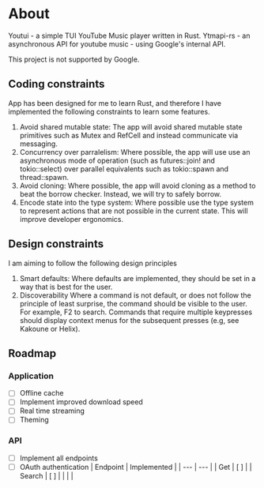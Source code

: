 # About
Youtui - a simple TUI YouTube Music player written in Rust.
Ytmapi-rs - an asynchronous API for youtube music - using Google's internal API.

This project is not supported by Google.
## Coding constraints
App has been designed for me to learn Rust, and therefore I have implemented the following constraints to learn some features.
1. Avoid shared mutable state: 
The app will avoid shared mutable state primitives such as Mutex and RefCell and instead communicate via messaging.
1. Concurrency over parralelism: 
Where possible, the app will use use an asynchronous mode of operation (such as futures::join! and tokio::select) over parallel equivalents such as tokio::spawn and thread::spawn.
1. Avoid cloning: Where possible, the app will avoid cloning as a method to beat the borrow checker. Instead, we will try to safely borrow.
1. Encode state into the type system: Where possible use the type system to represent actions that are not possible in the current state. This will improve developer ergonomics.
## Design constraints
I am aiming to follow the following design principles
1. Smart defaults: 
Where defaults are implemented, they should be set in a way that is best for the user. 
1. Discoverability
Where a command is not default, or does not follow the principle of least surprise, the command should be visible to the user. For example, F2 to search. Commands that require multiple keypresses should display context menus for the subsequent presses (e.g, see Kakoune or Helix).
## Roadmap
### Application
- [ ] Offline cache
- [ ] Implement improved download speed
- [ ] Real time streaming
- [ ] Theming
### API
- [ ] Implement all endpoints
- [ ] OAuth authentication
| Endpoint | Implemented |
| --- | --- |
| Get | [ ] |
| Search | [ ] |
| | |
